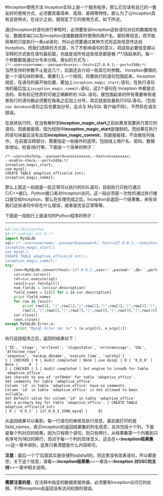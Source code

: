 #Inception使用方法
Inception实际上是一个服务程序，那么它应该有自己的一套友好的使用方式，必须要具备简单、高效、易用等特性。那么为了让Inception具有这些特点，在设计之初，就规定了它的使用方式，如下所述。

通过Inception对语句进行审核时，必须要告诉Inception这些语句对应的数据库地址、数据库端口以及Inception连接数据库时使用的用户名、密码等信息，而不能简单的只是执行一条sql语句，所以必须要通过某种方式将这些信息传达给Inception。而我们选择的方式是，为了不影响语句的意义，将这些必要信息都以注释的方式放在语句最前面，也就是说所有这些信息都是被
/\*\*/括起来的，每一个参数都是通过分号来分隔，类似的方式为：  
`/*--user=username;--password=xxxx;--host=127.0.0.1;--port=3306;*/`  
当然支持的参数不止是这几个，后面还会介绍一些其它的参数。
Inception要做的是一个语句块的审核，需要引入一个规则，将要执行的语句包围起来，Inception规定，在语句的最开始位置，要加上`inception_magic_start;`语句，在执行语句块的最后加上`inception_magic_commit;`语句，这2个语句在 Inception 中都是合法的、具有标记性质的可被正确解析的 SQL 语句。被包围起来的所有需要审核或者执行的语句都必须要在每条之后加上分号，其实就是批量执行SQL语句。（包括 `use database`语句之后也要加分号，这点与 MySQL 客户端不同），不然存在语法错误。

在具体执行时，在没有解析到**inception_magic_start**之前如果发现要执行其它的语句，则直接报错，因为规则中**inception_magic_start**是强制的。而如果在执行的语句块最后没有出现**inception_magic_commit**，则直接报错，不会做任何操作。
在前面注释部分，需要指定一些操作的选项，包括线上用户名、密码、数据库地址、检查/执行等，下面是一个简单的例子：  
````
/*--user=zhufeng;--password=xxxxxxxxxxx;--host=xxxxxxxxxx;
--enable-check;--port=3456;*/  
inception_magic_start;  
use mysql;  
CREATE TABLE adaptive_office(id int);  
inception_magic_commit;
````
那么上面这一段就是一批正常可以执行的SQL语句，目前执行只执行通过C/C++接口、Python接口来对Inception访问，这一段必须是一次性的通过执行接口提交给Inception，那么在处理完成之后，Inception会返回一个结果集，来告诉我们这些语句中存在什么错误，或者是完全正常等等。  

下面是一段执行上面语句的Python程序的例子：

-----------------
````python
\#!/usr/bin/python
\#-\*-coding: utf-8-\*-
import MySQLdb
sql='/*--user=username;--password=password;--host=127.0.0.1;--execute=1;--port=3306;*/\
inception_magic_start;\
use mysql;\
CREATE TABLE adaptive_office(id int);\
inception_magic_commit;'
try:
    conn=MySQLdb.connect(host='127.0.0.1',user='',passwd='',db='',port=9998)
    cur=conn.cursor()
    ret=cur.execute(sql)
    result=cur.fetchall()
    num_fields = len(cur.description) 
    field_names = [i[0] for i in cur.description]
    print field_names
    for row in result:
        print row[0], "|",row[1],"|",row[2],"|",row[3],"|",row[4],"|",
		row[5],"|",row[6],"|",row[7],"|",row[8],"|",row[9],"|",row[10]
    cur.close()
    conn.close()
except MySQLdb.Error,e:
     print "Mysql Error %d: %s" % (e.args[0], e.args[1])
````

执行这段程序之后，返回的结果如下：  
````
['ID', 'stage', 'errlevel', 'stagestatus', 'errormessage', 'SQL', 'Affected_rows', 
'sequence', 'backup_dbname', 'execute_time', 'sqlsha1']  
1 | CHECKED | 0 | Audit completed | None | use mysql | 0 | '0_0_0' | None |     0  |
2 | CHECKED | 1 | Audit completed | Set engine to innodb for table 'adaptive_office'.  
Set charset to one of 'utf8mb4' for table 'adaptive_office'.  
Set comments for table 'adaptive_office'.  
Column 'id' in table 'adaptive_office' have no comments.  
Column 'id' in table 'adaptive_office' is not allowed to been nullable.  
Set Default value for column 'id' in table 'adaptive_office'  
Set a primary key for table 'adaptive_office'. | CREATE TABLE adaptive_office(id int) 
| 0 | '0_0_1' | 127_0_0_1_3306_mysql |     0|
````

从返回结果可以看到，每一行语句的审核及执行信息，最前面打印的是field_names，表示Inception的返回结果集的列名信息，总共包括十个列，下面是每个列对应的结果，因为只有两个语句，则只有两行，从结果集第一个列看到只有序号为1和2的两行，而对于每一个列的具体含义，这会在<<**Inception结果集**>>这一章中讲到，这里只看清楚是什么内容即可。

**注意**：最后一个“|”后面其实是存储列sqlsha1的，但这里没有改表语句，所以都是空，关于这个信息，请看<<**Inception结果集**>>一章及<<**Inception 对OSC的支持**>>一章中相关说明。


-------------

**需要注意的是**，在注释中指定的数据库服务器，必须要有Inception访问它的权限，不然Inception会返回没有访问权限的错误。

